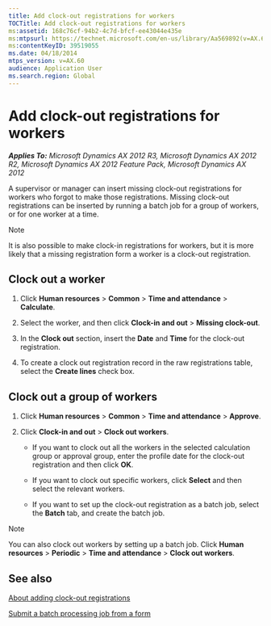 ```yaml
---
title: Add clock-out registrations for workers
TOCTitle: Add clock-out registrations for workers
ms:assetid: 168c76cf-94b2-4c7d-bfcf-ee43044e435e
ms:mtpsurl: https://technet.microsoft.com/en-us/library/Aa569892(v=AX.60)
ms:contentKeyID: 39519055
ms.date: 04/18/2014
mtps_version: v=AX.60
audience: Application User
ms.search.region: Global
---
```


# Add clock-out registrations for workers 


_**Applies To:** Microsoft Dynamics AX 2012 R3, Microsoft Dynamics AX 2012 R2, Microsoft Dynamics AX 2012 Feature Pack, Microsoft Dynamics AX 2012_

A supervisor or manager can insert missing clock-out registrations for workers who forgot to make those registrations. Missing clock-out registrations can be inserted by running a batch job for a group of workers, or for one worker at a time.


> [!NOTE]
> <P>It is also possible to make clock-in registrations for workers, but it is more likely that a missing registration form a worker is a clock-out registration.</P>



## Clock out a worker

1.  Click **Human resources** \> **Common** \> **Time and attendance** \> **Calculate**.

2.  Select the worker, and then click **Clock-in and out** \> **Missing clock-out**.

3.  In the **Clock out** section, insert the **Date** and **Time** for the clock-out registration.

4.  To create a clock out registration record in the raw registrations table, select the **Create lines** check box.

## Clock out a group of workers

1.  Click **Human resources** \> **Common** \> **Time and attendance** \> **Approve**.

2.  Click **Clock-in and out** \> **Clock out workers**.
    
      - If you want to clock out all the workers in the selected calculation group or approval group, enter the profile date for the clock-out registration and then click **OK**.
    
      - If you want to clock out specific workers, click **Select** and then select the relevant workers.
    
      - If you want to set up the clock-out registration as a batch job, select the **Batch** tab, and create the batch job.


> [!NOTE]
> <P>You can also clock out workers by setting up a batch job. Click <STRONG>Human resources</STRONG> &gt; <STRONG>Periodic</STRONG> &gt; <STRONG>Time and attendance</STRONG> &gt; <STRONG>Clock out workers</STRONG>.</P>



## See also

[About adding clock-out registrations](about-adding-clock-out-registrations.md)

[Submit a batch processing job from a form](submit-a-batch-processing-job-from-a-form.md)

  


